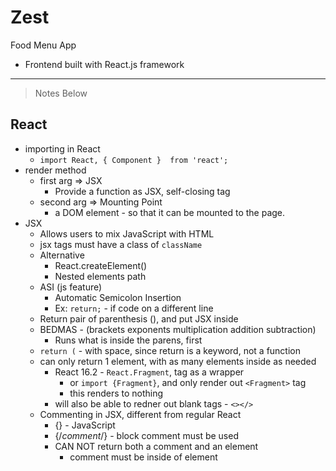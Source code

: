 # Zest
Food Menu App

- Frontend built with React.js framework

___
> Notes Below

## React

* importing in React
    * `import React, { Component }  from 'react';`
* render method
    * first arg => JSX
        * Provide a function as JSX, self-closing tag
    * second arg => Mounting Point
        * a DOM element - so that it can be mounted to the page.
* JSX
    * Allows users to mix JavaScript with HTML
    * jsx tags must have a class of `className`
    * Alternative
        * React.createElement()
        * Nested elements path
    * ASI (js feature)
        * Automatic Semicolon Insertion
        * Ex: `return;` - if code on a different line
    * Return pair of parenthesis (), and put JSX inside
    * BEDMAS - (brackets exponents multiplication addition subtraction)
        * Runs what is inside the parens, first
    * `return (` - with space, since return is a keyword, not a function
    *  can only return 1 element, with as many elements inside as needed
        * React 16.2 - `React.Fragment`, tag as a wrapper
            * or `import {Fragment}`, and only render out `<Fragment>` tag
            * this renders to nothing
        * will also be able to redner out blank tags - `<></>`
    * Commenting in JSX, different from regular React
        * {} - JavaScript
        * {/*comment*/} - block comment must be used
        * CAN NOT return both a comment and an element
            * comment must be inside of element
    